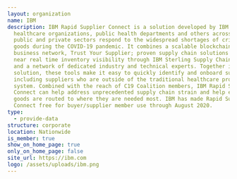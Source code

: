 ```yaml
---
layout: organization
name: IBM
description: IBM Rapid Supplier Connect is a solution developed by IBM to help
  healthcare organizations, public health departments and others across the
  public and private sectors respond to the widespread shortages of critical
  goods during the COVID-19 pandemic. It combines a scalable blockchain for
  business network, Trust Your Supplier; proven supply chain solutions including
  near real time inventory visibility through IBM Sterling Supply Chain Suite,
  and a network of dedicated industry and technical experts. Together in one
  solution, these tools make it easy to quickly identify and onboard suppliers,
  including suppliers who are outside of the traditional healthcare procurement
  system. Combined with the reach of C19 Coalition members, IBM Rapid Supplier
  Connect can help address unprecedented supply chain strain and help ensure
  goods are routed to where they are needed most. IBM has made Rapid Supplier
  Connect free for buyer/supplier member use through August 2020.
type:
  - provide-data
structure: corporate
location: Nationwide
is_member: true
show_on_home_page: true
only_on_home_page: false
site_url: https://ibm.com
logo: /assets/uploads/ibm.png
---
```

